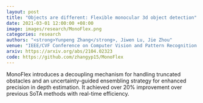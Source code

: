 ```yaml
---
layout: post
title: "Objects are different: Flexible monocular 3d object detection"
date: 2021-03-01 12:00:00 +08:00
image: images/research/MonoFlex.png
categories: research
authors: "<strong>Yunpeng Zhang</strong>, Jiwen Lu, Jie Zhou"
venue: "IEEE/CVF Conference on Computer Vision and Pattern Recognition (CVPR), 2021."
arxiv: https://arxiv.org/abs/2104.02323
code: https://github.com/zhangyp15/MonoFlex
---
```

MonoFlex introduces a decoupling mechanism for handling truncated obstacles and an uncertainty-guided ensembling strategy for enhanced precision in depth estimation. It achieved over 20% improvement over previous SoTA methods with real-time efficiency.